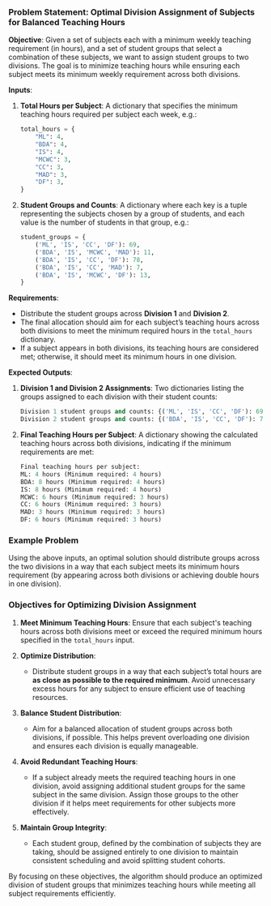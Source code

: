 ### Problem Statement: Optimal Division Assignment of Subjects for Balanced Teaching Hours

**Objective**: Given a set of subjects each with a minimum weekly teaching requirement (in hours), and a set of student groups that select a combination of these subjects, we want to assign student groups to two divisions. The goal is to minimize teaching hours while ensuring each subject meets its minimum weekly requirement across both divisions.

**Inputs**:

1. **Total Hours per Subject**: A dictionary that specifies the minimum teaching hours required per subject each week, e.g.:

   ```python
   total_hours = {
       "ML": 4,
       "BDA": 4,
       "IS": 4,
       "MCWC": 3,
       "CC": 3,
       "MAD": 3,
       "DF": 3,
   }
   ```
2. **Student Groups and Counts**: A dictionary where each key is a tuple representing the subjects chosen by a group of students, and each value is the number of students in that group, e.g.:

   ```python
   student_groups = {
       ('ML', 'IS', 'CC', 'DF'): 69,
       ('BDA', 'IS', 'MCWC', 'MAD'): 11,
       ('BDA', 'IS', 'CC', 'DF'): 78,
       ('BDA', 'IS', 'CC', 'MAD'): 7,
       ('BDA', 'IS', 'MCWC', 'DF'): 13,
   }
   ```

**Requirements**:

- Distribute the student groups across **Division 1** and **Division 2**.
- The final allocation should aim for each subject’s teaching hours across both divisions to meet the minimum required hours in the `total_hours` dictionary.
- If a subject appears in both divisions, its teaching hours are considered met; otherwise, it should meet its minimum hours in one division.

**Expected Outputs**:

1. **Division 1 and Division 2 Assignments**: Two dictionaries listing the groups assigned to each division with their student counts:

   ```python
   Division 1 student groups and counts: {('ML', 'IS', 'CC', 'DF'): 69, ('BDA', 'IS', 'MCWC', 'MAD'): 11}
   Division 2 student groups and counts: {('BDA', 'IS', 'CC', 'DF'): 78, ('BDA', 'IS', 'MCWC', 'DF'): 13}
   ```
2. **Final Teaching Hours per Subject**: A dictionary showing the calculated teaching hours across both divisions, indicating if the minimum requirements are met:

   ```python
   Final teaching hours per subject:
   ML: 4 hours (Minimum required: 4 hours)
   BDA: 8 hours (Minimum required: 4 hours)
   IS: 8 hours (Minimum required: 4 hours)
   MCWC: 6 hours (Minimum required: 3 hours)
   CC: 6 hours (Minimum required: 3 hours)
   MAD: 3 hours (Minimum required: 3 hours)
   DF: 6 hours (Minimum required: 3 hours)
   ```

### Example Problem

Using the above inputs, an optimal solution should distribute groups across the two divisions in a way that each subject meets its minimum hours requirement (by appearing across both divisions or achieving double hours in one division).

### Objectives for Optimizing Division Assignment

1. **Meet Minimum Teaching Hours**: Ensure that each subject's teaching hours across both divisions meet or exceed the required minimum hours specified in the `total_hours` input.
2. **Optimize Distribution**:

   - Distribute student groups in a way that each subject’s total hours are **as close as possible to the required minimum**. Avoid unnecessary excess hours for any subject to ensure efficient use of teaching resources.
3. **Balance Student Distribution**:

   - Aim for a balanced allocation of student groups across both divisions, if possible. This helps prevent overloading one division and ensures each division is equally manageable.
4. **Avoid Redundant Teaching Hours**:

   - If a subject already meets the required teaching hours in one division, avoid assigning additional student groups for the same subject in the same division. Assign those groups to the other division if it helps meet requirements for other subjects more effectively.
5. **Maintain Group Integrity**:

   - Each student group, defined by the combination of subjects they are taking, should be assigned entirely to one division to maintain consistent scheduling and avoid splitting student cohorts.

By focusing on these objectives, the algorithm should produce an optimized division of student groups that minimizes teaching hours while meeting all subject requirements efficiently.
